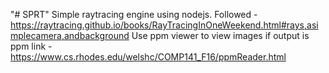 "# SPRT" 
Simple raytracing engine using nodejs.
Followed - https://raytracing.github.io/books/RayTracingInOneWeekend.html#rays,asimplecamera,andbackground
Use ppm viewer to view images if output is ppm
link - https://www.cs.rhodes.edu/welshc/COMP141_F16/ppmReader.html